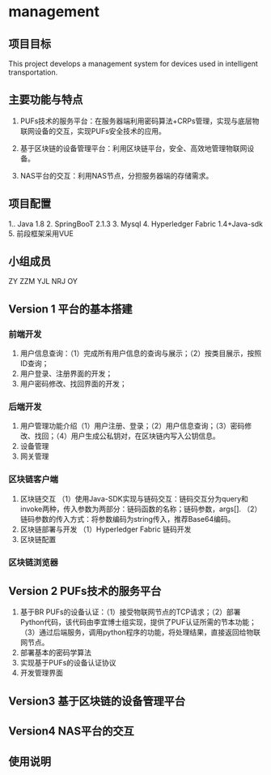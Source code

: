 # management
## 项目目标
This project develops a management system for devices used in intelligent transportation.
## 主要功能与特点
1. PUFs技术的服务平台：在服务器端利用密码算法+CRPs管理，实现与底层物联网设备的交互，实现PUFs安全技术的应用。

2. 基于区块链的设备管理平台：利用区块链平台，安全、高效地管理物联网设备。

3. NAS平台的交互：利用NAS节点，分担服务器端的存储需求。
## 项目配置
1.. Java 1.8 
2.  SpringBooT 2.1.3
3.  Mysql
4.  Hyperledger Fabric 1.4+Java-sdk
5.  前段框架采用VUE

## 小组成员
ZY ZZM YJL NRJ OY 
## Version 1 平台的基本搭建
### 前端开发
1. 用户信息查询：（1）完成所有用户信息的查询与展示；（2）按类目展示，按照ID查询；
2.  用户登录、注册界面的开发；
3. 用户密码修改、找回界面的开发；

### 后端开发
1.  用户管理功能介绍（1）用户注册、登录；（2）用户信息查询；（3）密码修改、找回；（4）用户生成公私钥对，在区块链内写入公钥信息。
3.  设备管理
4.  网关管理
### 区块链客户端
1. 区块链交互
（1）使用Java-SDK实现与链码交互：链码交互分为query和invoke两种，传入参数为两部分：链码函数的名称；链码参数，args[].
（2）链码参数的传入方式：将参数编码为string传入，推荐Base64编码。
2. 区块链部署与开发
（1）Hyperledger Fabric 链码开发
2.  区块链配置






### 区块链浏览器

## Version 2 PUFs技术的服务平台
1. 基于BR PUFs的设备认证：（1）接受物联网节点的TCP请求；（2）部署Python代码，该代码由李宜博士组实现，提供了PUF认证所需的节本功能；（3）通过后端服务，调用python程序的功能，将处理结果，直接返回给物联网节点。
2. 部署基本的密码学算法
3.  实现基于PUFs的设备认证协议
4. 开发管理界面

## Version3  基于区块链的设备管理平台

## Version4  NAS平台的交互

## 使用说明